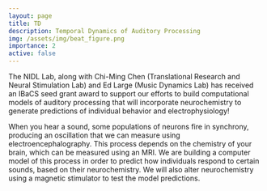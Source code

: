 ```yaml
---
layout: page
title: TD
description: Temporal Dynamics of Auditory Processing
img: /assets/img/beat_figure.png
importance: 2
active: false
---
```


The NIDL Lab, along with Chi-Ming Chen (Translational Research and Neural Stimulation Lab) and Ed Large (Music Dynamics Lab) has received an IBaCS seed grant award  to support our efforts to build computational models of auditory processing that will incorporate neurochemistry to generate predictions of individual behavior and electrophysiology!


When you hear a sound, some populations of neurons fire in synchrony, producing an oscillation that we can measure using electroencephalography. This process depends on the chemistry of your brain, which can be measured using an MRI. We are building a computer model of this process in order to predict how individuals respond to certain sounds, based on their neurochemistry. We will also alter neurochemistry using a magnetic stimulator to test the model predictions.


<div class="row justify-content-sm-center">
    <div class="col-sm-8 mt-3 mt-md-0">
        <img class="img-fluid rounded z-depth-1" src="{{ '/assets/img/beat_figure.png' | relative_url }}" alt="" title="Beat perception model"/>
    </div>
    <div class="col-sm-4 mt-3 mt-md-0">
        <img class="img-fluid rounded z-depth-1" src="{{ '/assets/img/Dimensional_Ekman.png' | relative_url }}" alt="" title="Receptive prosody ratings"/>
    </div>
</div>

